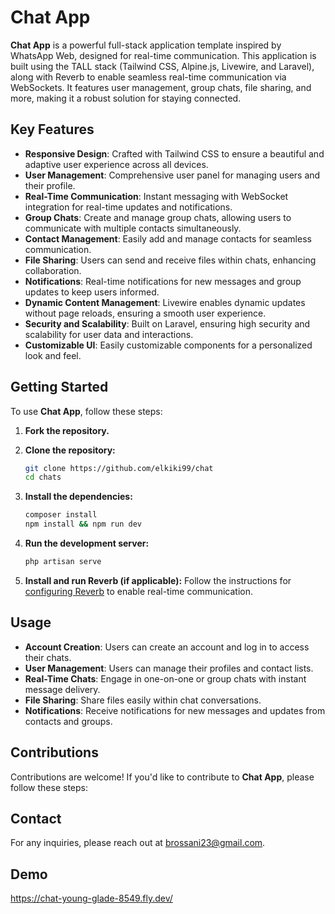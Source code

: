 # Chat App

**Chat App**  is a powerful full-stack application template inspired by WhatsApp Web, designed for real-time communication. This application is built using the TALL stack (Tailwind CSS, Alpine.js, Livewire, and Laravel), along with Reverb to enable seamless real-time communication via WebSockets. It features user management, group chats, file sharing, and more, making it a robust solution for staying connected.

## Key Features

- **Responsive Design**: Crafted with Tailwind CSS to ensure a beautiful and adaptive user experience across all devices.
- **User Management**: Comprehensive user panel for managing users and their profile.
- **Real-Time Communication**: Instant messaging with WebSocket integration for real-time updates and notifications.
- **Group Chats**: Create and manage group chats, allowing users to communicate with multiple contacts simultaneously.
- **Contact Management**: Easily add and manage contacts for seamless communication.
- **File Sharing**: Users can send and receive files within chats, enhancing collaboration.
- **Notifications**: Real-time notifications for new messages and group updates to keep users informed.
- **Dynamic Content Management**: Livewire enables dynamic updates without page reloads, ensuring a smooth user experience.
- **Security and Scalability**: Built on Laravel, ensuring high security and scalability for user data and interactions.
- **Customizable UI**: Easily customizable components for a personalized look and feel.

## Getting Started

To use **Chat App**, follow these steps:

1. **Fork the repository.**

2. **Clone the repository:**

    ```bash
    git clone https://github.com/elkiki99/chat
    cd chats
    ```

3. **Install the dependencies:**

    ```bash
    composer install
    npm install && npm run dev
    ```
    
4. **Run the development server:**

    ```bash
    php artisan serve
    ```
    
5. **Install and run Reverb (if applicable):** Follow the instructions for <a href="https://laravel.com/docs/11.x/reverb" rel="noopener" target="_blank">configuring Reverb</a> to enable real-time communication.

## Usage

- **Account Creation**: Users can create an account and log in to access their chats.
- **User Management**: Users can manage their profiles and contact lists.
- **Real-Time Chats**: Engage in one-on-one or group chats with instant message delivery.
- **File Sharing**: Share files easily within chat conversations.
- **Notifications**: Receive notifications for new messages and updates from contacts and groups.
  
## Contributions

Contributions are welcome! If you'd like to contribute to **Chat App**, please follow these steps:

## Contact

For any inquiries, please reach out at brossani23@gmail.com.

## Demo

https://chat-young-glade-8549.fly.dev/
